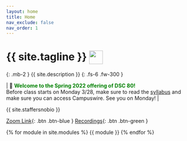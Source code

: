```yaml
---
layout: home
title: Home
nav_exclude: false
nav_order: 1
---
```


# {{ site.tagline }} <img src='favicon.ico' style='vertical-align: text-top' width=37>
{: .mb-2 }
{{ site.description }}
{: .fs-6 .fw-300 }

| 🎉 <span style='color:green'><b>Welcome to the Spring 2022 offering of DSC 80!</b></span> <br>Before class starts on Monday 3/28, make sure to read the [syllabus](syllabus) and make sure you can access Campuswire. See you on Monday! |

{{ site.staffersnobio }}

[Zoom Link](https://ucsd.zoom.us/j/92137281308){: .btn .btn-blue } [Recordings](https://podcast.ucsd.edu){: .btn .btn-green }

{% for module in site.modules %}
{{ module }}
{% endfor %}